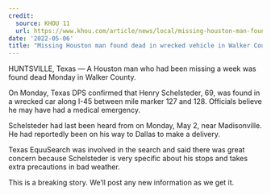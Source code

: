 ```yaml
---
credit:
  source: KHOU 11
  url: https://www.khou.com/article/news/local/missing-houston-man-found-dead/285-eefc9d47-da72-429b-afb8-e1d40b5588e7
date: '2022-05-06'
title: "Missing Houston man found dead in wrecked vehicle in Walker County"
---
```

HUNTSVILLE, Texas — A Houston man who had been missing a week was found dead Monday in Walker County.

On Monday, Texas DPS confirmed that Henry Schelsteder, 69, was found in a wrecked car along I-45 between mile marker 127 and 128. Officials believe he may have had a medical emergency.

Schelsteder had last been heard from on Monday, May 2, near Madisonville. He had reportedly been on his way to Dallas to make a delivery.

Texas EquuSearch was involved in the search and said there was great concern because Schelsteder is very specific about his stops and takes extra precautions in bad weather.

This is a breaking story. We’ll post any new information as we get it.
